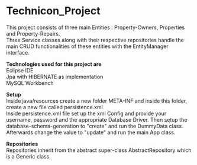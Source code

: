 # Technicon_Project

This project consists of three main Entities : Property-Owners, Properties and Property-Repairs.  
Three Service classes along with their respective repositories handle the main CRUD functionalities of these entities with the EntityManager interface.  

**Technologies used for this project are**   
Eclipse IDE  
Jpa with HIBERNATE as implementation  
MySQL Workbench  

**Setup**  
Inside java/resources create a new folder META-INF and inside this folder, create a new file called persistence.xml  
Inside persistence.xml file set up the xml Config and provide your username, password and the appropriate Database Driver. Then setup the database-schema-generation to "create" and run the DummyData class. Afterwards change the value to "update" and run the main App class.  

**Repositories**  
Repositories inherit from the abstract super-class AbstractRepository which is a Generic class.  


